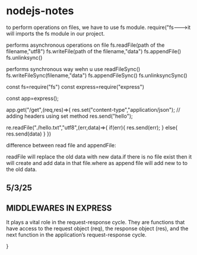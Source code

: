 # nodejs-notes

to perform operations on files, we have to use fs module.
require("fs--->it will imports the fs module in our project.


performs asynchronous operations on file
fs.readFile(path of the filename,"utf8")
fs.writeFile(path of the filename,"data")
fs.appendFile()
fs.unlinksync()

performs synchronous way wehn u use
readFileSync()
fs.writeFileSync(filename,"data")
fs.appendFileSync()
fs.unlinksyncSync()





const fs=require("fs")
const express=require("express")

const app=express();

app.get("/get",(req,res)=>{
res.set("content-type","application/json");  // adding headers using set method
res.send("hello");


re.readFile("./hello.txt","utf8",(err,data)=>{
if(err){
res.send(err);
}
else{
res.send(data)
}
})

difference between read file and appendFile:

readFile will replace the old data with new data.if there is no file exist then it will create and add data in that file.where as append file will add new to to the old data.

5/3/25
----------
MIDDLEWARES IN EXPRESS
--------------------------
 It plays a vital role in the request-response cycle. They are functions that have access to the request object (req), the response object (res), and the next function in the application’s request-response cycle.











}


